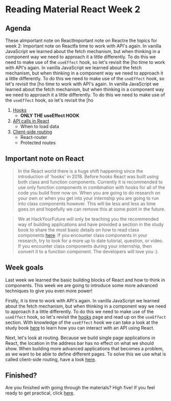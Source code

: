 # Reading Material React Week 2

## Agenda
These aImportant note on ReactImportant note on Reactre the topics for week 2:
Important note on Reactfa  time to work with API's again. In vanilla JavaScript we learned about the fetch mechanism, but when thinking in a component way we need to approach it a little differently. To do this we need to make use of the `useEffect` hook, so let's revisit the [ho 
 time to work with API's again. In vanilla JavaScript we learned about the fetch mechanism, but when thinking in a component way we need to approach it a little differently. To do this we need to make use of the `useEffect` hook, so let's revisit the [ho
  time to work with API's again. In vanilla JavaScript we learned about the fetch mechanism, but when thinking in a component way we need to approach it a little differently. To do this we need to make use of the `useEffect` hook, so let's revisit the [ho
1. [Hooks](https://study.hackyourfuture.net/#/react/react-hooks.md)
   - **ONLY THE useEffect HOOK**
2. [API calls in React](https://study.hackyourfuture.net/#/react/api-calls.md)
   - When to load data
3. [Client-side routing](https://study.hackyourfuture.net/#/react/routing.md)
   - React-router
   - Protected routes

## Important note on React

> In the React world there is a huge shift happening since the introduction of 'hooks' in 2018. Before hooks React was built using both class and function components. Currently it is recommended to use only function components in combination with hooks for all of the code you build from now on. When you are going to do research on your own or when you get into your internship you are going to run into class components however. This will be less and less as time goes on and hopefully we can remove this at some point in the future.

> We at HackYourFuture will only be teaching you the recommended way of building applications and have provided a section in the study book to share the most basic details on how to read class components [here](https://study.hackyourfuture.net/#/react/class-vs-function-components.md). If you encounter class components in your research, try to look for a more up to date tutorial, question, or video. If you encounter class components during your internship, then convert it to a function component. The developers will love you :).

## Week goals

Last week we learned the basic building blocks of React and how to think in components. This week we are going to introduce some more advanced techniques to give you even more power!

Firstly, it is time to work with API's again. In vanilla JavaScript we learned about the fetch mechanism, but when thinking in a component way we need to approach it a little differently. To do this we need to make use of the `useEffect` hook, so let's revisit the [hooks](https://study.hackyourfuture.net/#/react/react-hooks.md) page and read up on the `useEffect` section. With knowledge of the `useEffect` hook we can take a look at the study book [here](https://study.hackyourfuture.net/#/react/api-calls.md) to learn how you can interact with an API using React.

Next, let's look at routing. Because we build single page applications in React, the location in the address bar has no effect on what we should show. When building more advanced applications that becomes a problem, as we want to be able to define different pages. To solve this we use what is called client-side routing, have a look [here](https://study.hackyourfuture.net/#/react/routing.md).

## Finished?

Are you finished with going through the materials? High five! If you feel ready to get practical, click [here](./MAKEME.md).
